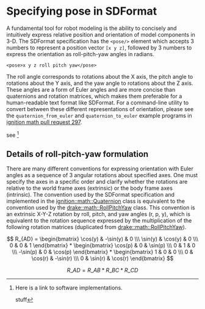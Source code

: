 # Specifying pose in SDFormat

A fundamental tool for robot modeling is the ability to concisely and
intuitively express relative position and orientation of model components
in 3-D.
The SDFormat specification has the `<pose/>` element which accepts 3 numbers
to represent a position vector `[x y z]`, followed by 3 numbers to express the
orientation as roll-pitch-yaw angles in radians.

    <pose>x y z roll pitch yaw</pose>

The roll angle corresponds to rotations about the X axis, the pitch angle
to rotations about the Y axis, and the yaw angle to rotations about the Z axis.
These angles are a form of Euler angles and are more concise than
quaternions and rotation matrices, which makes them preferable for a
human-readable text format like SDFormat.
For a command-line utility to convert between these different representations
of orientation, please see the `quaternion_from_euler` and `quaternion_to_euler`
example programs in
[ignition math pull request 297](https://bitbucket.org/ignitionrobotics/ign-math/pull-requests/297/examples-converting-between-euler-angles/diff).

see [^software]

## Details of roll-pitch-yaw formulation

There are many different conventions for expressing orientation with Euler
angles as a sequence of 3 angular rotations about specified axes.
One must specify the axes in a specific order and clarify whether the rotations
are relative to the world frame axes (extrinsic) or the body frame axes
(intrinsic).
The convention used by the SDFormat specification and implemented in the
[ignition::math::Quaternion](https://bitbucket.org/ignitionrobotics/ign-math/src/ignition-math4_4.0.0/include/ignition/math/Quaternion.hh#Quaternion.hh-308:398)
class is equivalent to the convention used by the
[drake::math::RollPitchYaw](https://github.com/RobotLocomotion/drake/blob/246b2c038/math/roll_pitch_yaw.h#L19-L31)
class.
This convention is an extrinsic X-Y-Z rotation by roll, pitch, and yaw angles
(r, p, y), which is equivalent to the rotation sequence expressed by the
multiplication of the following rotation matrices (duplicated from
[drake::math::RollPitchYaw](https://github.com/RobotLocomotion/drake/blob/246b2c038/math/roll_pitch_yaw.h#L19-L31)).

<script src='https://cdnjs.cloudflare.com/ajax/libs/mathjax/2.7.5/MathJax.js?config=TeX-MML-AM_CHTML' async></script>

$$
    R_{AD}
    =
    \begin{bmatrix}
      \cos(y) & -\sin(y) & 0 \\\
      \sin(y) &  \cos(y) & 0 \\\
           0  &       0  & 1
    \end{bmatrix}
    *
    \begin{bmatrix}
       \cos(p) & 0 & \sin(p) \\\
            0  & 1 &      0  \\\
      -\sin(p) & 0 & \cos(p)
    \end{bmatrix}
    *
    \begin{bmatrix}
      1 &      0  &       0  \\\
      0 & \cos(r) & -\sin(r) \\\
      0 & \sin(r) &  \cos(r)
    \end{bmatrix}
$$

$$ R\_{AD} = R\_{AB} * R\_{BC} * R\_{CD} $$


[^software]: Here is a link to software implementations.

    stuff
